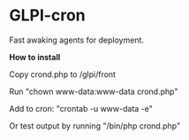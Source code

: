 # GLPI-cron
Fast awaking agents for deployment.

**How to install**

Copy crond.php to /glpi/front

Run "chown www-data:www-data crond.php"

Add to cron: "crontab -u www-data -e"

Or test output by running "/bin/php crond.php"
